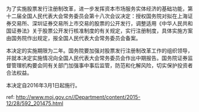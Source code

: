 为了实施股票发行注册制改革，进一步发挥资本市场服务实体经济的基础功能，第十二届全国人民代表大会常务委员会第十八次会议决定：授权国务院对拟在上海证券交易所、深圳证券交易所上市交易的股票的公开发行，调整适用《中华人民共和国证券法》关于股票公开发行核准制度的有关规定，实行注册制度，具体实施方案由国务院作出规定，报全国人民代表大会常务委员会备案。

本决定的实施期限为二年。国务院要加强对股票发行注册制改革工作的组织领导，并就本决定实施情况向全国人民代表大会常务委员会作出中期报告。国务院证券监督管理机构要会同有关部门加强事中事后监管，防范和化解风险，切实保护投资者合法权益。

本决定自2016年3月1日起施行。



 ref: <http://www.moj.gov.cn//Department/content/2015-12/28/592_201475.html>